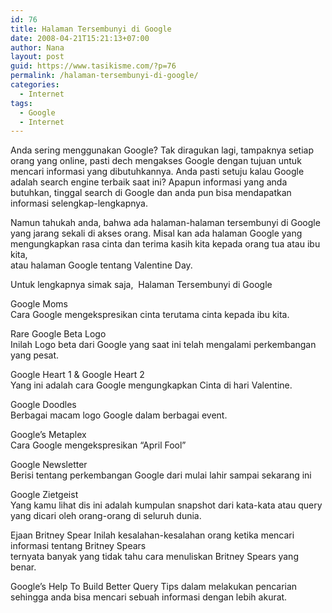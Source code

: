```yaml
---
id: 76
title: Halaman Tersembunyi di Google
date: 2008-04-21T15:21:13+07:00
author: Nana
layout: post
guid: https://www.tasikisme.com/?p=76
permalink: /halaman-tersembunyi-di-google/
categories:
  - Internet
tags:
  - Google
  - Internet
---
```

Anda sering menggunakan Google? Tak diragukan lagi, tampaknya setiap orang yang online, pasti dech mengakses Google dengan tujuan untuk mencari informasi yang dibutuhkannya. Anda pasti setuju kalau Google adalah search engine terbaik saat ini? Apapun informasi yang anda butuhkan, tinggal search di Google dan anda pun bisa mendapatkan informasi selengkap-lengkapnya.

Namun tahukah anda, bahwa ada halaman-halaman tersembunyi di Google yang jarang sekali di akses orang. Misal kan ada halaman Google yang mengungkapkan rasa cinta dan terima kasih kita kepada orang tua atau ibu kita,  
atau halaman Google tentang Valentine Day.

Untuk lengkapnya simak saja,  Halaman Tersembunyi di Google

Google Moms  
Cara Google mengekspresikan cinta terutama cinta kepada ibu kita.

Rare Google Beta Logo  
Inilah Logo beta dari Google yang saat ini telah mengalami perkembangan yang pesat.

Google Heart 1 & Google Heart 2  
Yang ini adalah cara Google mengungkapkan Cinta di hari Valentine.

Google Doodles  
Berbagai macam logo Google dalam berbagai event.

Google&#8217;s Metaplex  
Cara Google mengekspresikan “April Fool”

Google Newsletter  
Berisi tentang perkembangan Google dari mulai lahir sampai sekarang ini

Google Zietgeist  
Yang kamu lihat dis ini adalah kumpulan snapshot dari kata-kata atau query yang dicari oleh orang-orang di seluruh dunia.

Ejaan Britney Spear Inilah kesalahan-kesalahan orang ketika mencari informasi tentang Britney Spears  
ternyata banyak yang tidak tahu cara menuliskan Britney Spears yang benar.

Google&#8217;s Help To Build Better Query Tips dalam melakukan pencarian sehingga anda bisa mencari sebuah informasi dengan lebih akurat.